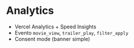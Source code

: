 # Analytics

- Vercel Analytics + Speed Insights
- Evento `movie_view`, `trailer_play`, `filter_apply`
- Consent mode (banner simple)
